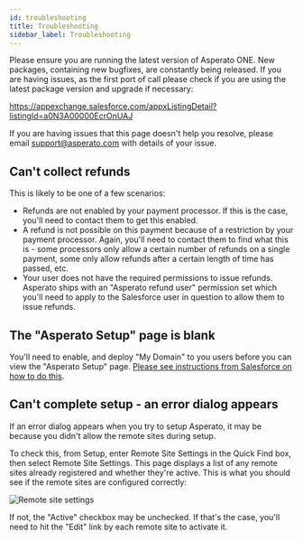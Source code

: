 ```yaml
---
id: troubleshooting
title: Troubleshooting
sidebar_label: Troubleshooting
---
```


Please ensure you are running the latest version of Asperato ONE. New packages, containing new bugfixes, are constantly being released. If you are having issues, as the first port of call please check if you are using the latest package version and upgrade if necessary:

<a target="_blank" href="https://appexchange.salesforce.com/appxListingDetail?listingId=a0N3A00000EcrOnUAJ">https://appexchange.salesforce.com/appxListingDetail?listingId=a0N3A00000EcrOnUAJ</a>

If you are having issues that this page doesn't help you resolve, please email support@asperato.com with details of your issue.

## Can't collect refunds
This is likely to be one of a few scenarios:
 - Refunds are not enabled by your payment processor. If this is the case, you'll need to contact them to get this enabled.
 - A refund is not possible on this payment because of a restriction by your payment processor. Again, you'll need to contact them to find what this is - some processors only allow a certain number of refunds on a single payment, some only allow refunds after a certain length of time has passed, etc.
 - Your user does not have the required permissions to issue refunds. Asperato ships with an "Asperato refund user" permission set which you'll need to apply to the Salesforce user in question to allow them to issue refunds.
 
## The "Asperato Setup" page is blank
You'll need to enable, and deploy "My Domain" to you users before you can view the "Asperato Setup" page. <a href="https://help.salesforce.com/articleView?id=domain_name_overview.htm&amp;type=5" target="_blank">Please see instructions from Salesforce on how to do this</a>.

## Can't complete setup - an error dialog appears
If an error dialog appears when you try to setup Asperato, it may be because you didn't allow the remote sites during setup.

To check this, from Setup, enter Remote Site Settings in the Quick Find box, then select Remote Site Settings. This page displays a list of any remote sites already registered and whether they're active. This is what you should see if the remote sites are configured correctly:

![Remote site settings](/userdocs/img/troubleshooting/remote_site.png)

If not, the "Active" checkbox may be unchecked. If that's the case, you'll need to hit the "Edit" link by each remote site to activate it.